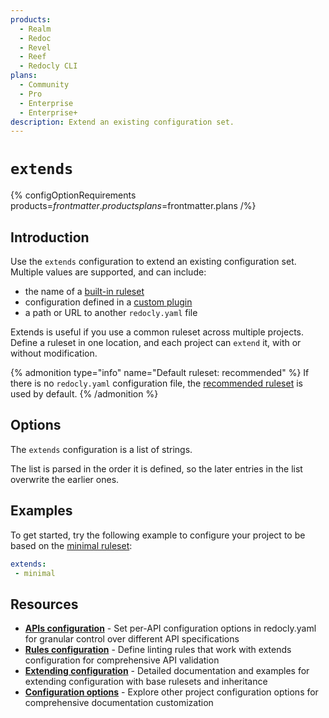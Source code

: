 ```yaml
---
products:
  - Realm
  - Redoc
  - Revel
  - Reef
  - Redocly CLI
plans:
  - Community
  - Pro
  - Enterprise
  - Enterprise+
description: Extend an existing configuration set.
---
```

# `extends`

{% configOptionRequirements products=$frontmatter.products plans=$frontmatter.plans /%}

## Introduction

Use the `extends` configuration to extend an existing configuration set.
Multiple values are supported, and can include:

- the name of a [built-in ruleset](https://redocly.com/docs/cli/rules#rulesets)
- configuration defined in a [custom plugin](https://redocly.com/docs/cli/custom-plugins)
- a path or URL to another `redocly.yaml` file

Extends is useful if you use a common ruleset across multiple projects.
Define a ruleset in one location, and each project can `extend` it, with or without modification.

{% admonition type="info" name="Default ruleset: recommended" %}
If there is no `redocly.yaml` configuration file, the [recommended ruleset](https://redocly.com/docs/cli/rules/recommended) is used by default.
{% /admonition %}

## Options

The `extends` configuration is a list of strings.

The list is parsed in the order it is defined, so the later entries in the list overwrite the earlier ones.

## Examples

To get started, try the following example to configure your project to be based on the [minimal ruleset](https://redocly.com/docs/cli/rules/minimal):

```yaml
extends:
 - minimal
```

## Resources

- **[APIs configuration](../apis.md)** - Set per-API configuration options in redocly.yaml for granular control over different API specifications
- **[Rules configuration](../rules.md)** - Define linting rules that work with extends configuration for comprehensive API validation
- **[Extending configuration](https://redocly.com/docs/cli/configuration/extends)** - Detailed documentation and examples for extending configuration with base rulesets and inheritance
- **[Configuration options](../index.md)** - Explore other project configuration options for comprehensive documentation customization
